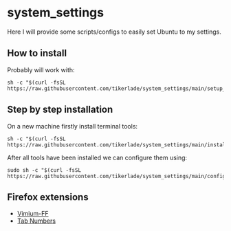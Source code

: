 # system_settings
Here I will provide some scripts/configs to easily set Ubuntu to my settings.

## How to install

Probably will work with:
```shell
sh -c "$(curl -fsSL https://raw.githubusercontent.com/tikerlade/system_settings/main/setup_terminal.sh)"
```

## Step by step installation
On a new machine firstly install terminal tools:
```shell
sh -c "$(curl -fsSL https://raw.githubusercontent.com/tikerlade/system_settings/main/install_terminal_tools.sh)"
```

After all tools have been installed we can configure them using:
```shell
sudo sh -c "$(curl -fsSL https://raw.githubusercontent.com/tikerlade/system_settings/main/configure_terminal_tools.sh)"
```


## Firefox extensions
* [Vimium-FF](https://addons.mozilla.org/en-US/firefox/addon/vimium-ff/)
* [Tab Numbers](https://addons.mozilla.org/ru/firefox/addon/tab_numbers/)
